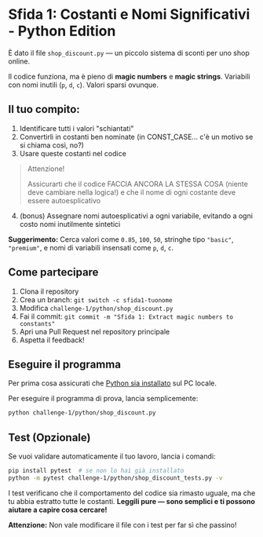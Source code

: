 # Sfida 1: Costanti e Nomi Significativi - Python Edition

È dato il file `shop_discount.py` — un piccolo sistema di sconti per uno shop online.

Il codice funziona, ma è pieno di **magic numbers** e **magic strings**. Variabili con nomi inutili (`p`, `d`, `c`). Valori sparsi ovunque.

## Il tuo compito:

1. Identificare tutti i valori "schiantati"
2. Convertirli in costanti ben nominate (in CONST_CASE... c'è un motivo se si chiama così, no?)
3. Usare queste costanti nel codice
> Attenzione!
>
> Assicurarti che il codice FACCIA ANCORA LA STESSA COSA (niente deve cambiare nella logica!) e che il nome di ogni costante deve essere autoesplicativo
4. (bonus) Assegnare nomi autoesplicativi a ogni variabile, evitando a ogni costo nomi inutilmente sintetici

**Suggerimento:** Cerca valori come `0.85`, `100`, `50`, stringhe tipo `"basic"`, `"premium"`, e nomi di variabili insensati come `p`, `d`, `c`.

## Come partecipare

1. Clona il repository
2. Crea un branch: `git switch -c sfida1-tuonome`
3. Modifica `challenge-1/python/shop_discount.py`
4. Fai il commit: `git commit -m "Sfida 1: Extract magic numbers to constants"`
5. Apri una Pull Request nel repository principale
6. Aspetta il feedback!

## Eseguire il programma

Per prima cosa assicurati che [Python sia installato](https://wiki.python.org/moin/BeginnersGuide/Download) sul PC locale.

Per eseguire il programma di prova, lancia semplicemente:

```bash
python challenge-1/python/shop_discount.py
```

## Test (Opzionale)

Se vuoi validare automaticamente il tuo lavoro, lancia i comandi:

```bash
pip install pytest  # se non lo hai già installato
python -m pytest challenge-1/python/shop_discount_tests.py -v
```

I test verificano che il comportamento del codice sia rimasto uguale, ma che tu abbia estratto tutte le costanti. **Leggili pure — sono semplici e ti possono aiutare a capire cosa cercare!**

**Attenzione:** Non vale modificare il file con i test per far sì che passino!
